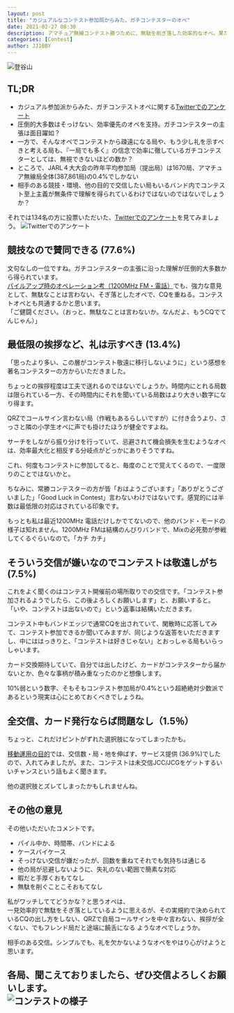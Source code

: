 ```yaml
---
layout: post
title: "カジュアルなコンテスト参加局からみた、ガチコンテスターのオペ"
date: 2021-02-27 08:30
description: アマチュア無線コンテスト勝つために、無駄を削ぎ落した効率的なオペ。果たしてカジュアル派はどうみているのか？
categories: [Contest]
author: JJ1BBY
---
```

![登谷山](https://user-images.githubusercontent.com/79028771/109361827-1b810080-78cd-11eb-9ae9-2e967c3c08d1.jpg)  
## TL;DR
* カジュアル参加派からみた、ガチコンテストオペに関する[Twitterでのアンケート](https://twitter.com/JJ1BBY/status/1364707168876855298?s=20)
* 圧倒的大多数はそっけない、効率優先のオペを支持。ガチコンテスターの主張は面目躍如？
* 一方で、そんなオペでコンテストから疎遠になる局や、もう少し礼を示すべきと考える局も、『一局でも多く』の信念で効率に徹しているガチコンテスターとしては、無視できないほどの数か？
* ところで、JARL４大大会の昨年平均参加局（提出局）は1670局、アマチュア無線局全体(387,861局)の0.4%でしかない
* 相手のある競技・環境、他の目的で交信したい局もいるバンド内でコンテスト至上主義が無条件で理解を得られているわけではないのではないでしょうか？

それでは134名の方に投票いただいた、[Twitterでのアンケート](https://twitter.com/JJ1BBY/status/1364707168876855298?s=20)を見てみましょう。
![Twitterでのアンケート](https://user-images.githubusercontent.com/79028771/109361456-4b7bd400-78cc-11eb-9b3b-cf331a108ae3.png)

## 競技なので賛同できる (77.6%)
文句なしの一位ですね。ガチコンテスターの主張に沿った理解が圧倒的大多数から得られています。[パイルアップ時のオペレーション考（1200MHz FM・電話）](https://jj1bby.com/tips/2021/02/17/Contest-Operation-at-pile-up.html)でも、強力な意見として、無駄なことは言わない、そぎ落としたオペで、CQを重ねる。コンテストオペとも共通するかと思います。  
「ご健闘ください。（おっと、無駄なことは言わないか。なんだよ、もうCQでてんじゃん）」  


## 最低限の挨拶など、礼は示すべき (13.4%)
「思ったより多い、この層がコンテスト敬遠に移行しないように」という感想を著名コンテスターの方からいただきました。  

ちょっとの挨拶程度は工夫で送れるのではないでしょうか。時間内にとれる局数は限られている一方、その時間内にそれを聞いている局数はより大きい数字になり得ます。  

QRZでコールサイン言わない局（作戦もあるらしいですが）に付き合うより、さっさと隣の小学生オペに声でも掛けたほうが健全ですよね。  

サーチをしながら振り分けを行っていて、忌避されて機会損失を生むようなオペは、効率最大化と相反する分岐点がどっかにありそうですね。  

これ、何度もコンテストに参加してると、毎度のことで覚えてくるので、一度限りのことではないかと。  

ちなみに、常勝コンテスターの方が皆「おはようございます」「ありがとうございました」「Good Luck in Contest」言わないわけではないです。感覚的には半数は最低限の対応はされている印象です。  

もっとも私は最近1200MHz 電話だけしかでてないので、他のバンド・モードの様子は知れません。1200MHz FMは結構のんびりバンドで、Mixの必死勢が参戦してくるぐらいなので。「カチ カチ」  


## そういう交信が嫌いなのでコンテストは敬遠しがち(7.5%)
これをよく聞くのはコンテスト開催前の場所取りでの交信です。「コンテスト参加されるようでしたら、この後よろしくお願いします」と、お願いすると。
「いや、コンテストは出ないので」という返事は結構いただきます。  

コンテスト中もバンドエッジで通常CQを出されていて、閑散時に応答してみて、コンテスト参加できるか聞いてみますが、同じような返答をいただきますし、中にははっきりと、「コンテストは好きじゃない」とおっしゃる局もいらっしゃいます。

カード交換期待していて、自分では出したけど、カードがコンテスターから届かないとか、色々な事柄が積み重なったのかと想像します。  

10%弱という数字、そもそもコンテスト参加局が0.4%という超絶絶対少数派であるという現実は心にとめておくべきでしょうね。  


## 全交信、カード発行ならば問題なし（1.5％）
ちょっと、これだけピントがずれた選択肢になってしまったかも。  

[移動運用の目的](https://jj1bby.com/portable/2021/02/23/Portable-Objectives.html)では、交信数・局・地を伸ばす、サービス提供 (36.9%)でしたので、入れてみましたが。また、コンテストは未交信JCC/JCGをゲットするいいチャンスという話もよく聞きます。  

他の選択肢とズレてしまったかもしれませんね。  


## その他の意見
その他いただいたコメントです。  
* パイル中か、時間帯、バンドによる
* ケースバイケース
* そっけない交信が嫌だったが、回数を重ねてそれでも気持ちは通じる
* 他の局が忌避しないように、失礼のない範囲で簡素な対応
* 暇だと手厚くおもてなし
* 無駄を削ぐことこそおもてなし

私がワッチしててどうかな？と思うオペは、  
一見効率的で無駄をそぎ落としているように思えるが、その実規約で決められているCQの出し方をしない、QRZで自局コールサインを中々言わない、挨拶が全くない、でもフレンド局だと途端に饒舌になる
ようなオペでしょうか。  

相手のある交信。シンプルでも、礼を欠かないようなオペをやはり心がけようと思います。  

各局、聞こえておりましたら、ぜひ交信よろしくお願いします。  
![コンテストの様子](https://user-images.githubusercontent.com/79028771/109365255-18d5d980-78d4-11eb-9807-dbe4034686b8.jpg)
---
  
<script src="https://utteranc.es/client.js"
        repo="JJ1BBY/JJ1BBY.github.io"
        issue-term="pathname"
        theme="github-light"
        crossorigin="anonymous"
        async>
</script>

